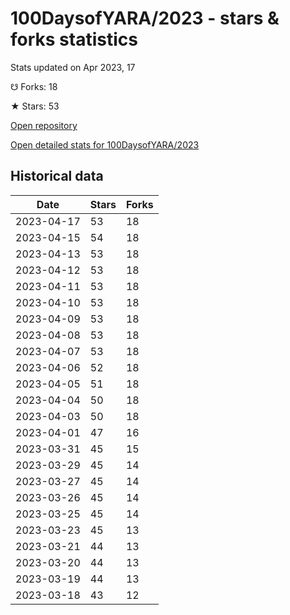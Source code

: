# 100DaysofYARA/2023 - stars & forks statistics

Stats updated on Apr 2023, 17

☋ Forks: 18

★ Stars: 53

[Open repository](https://github.com/100DaysofYARA/2023)

[Open detailed stats for 100DaysofYARA/2023](https://reviewgithub.com/rep/100DaysofYARA/2023)

## Historical data
| Date | Stars | Forks |
|------|-------|-------|
| 2023-04-17 | 53 | 18 | 
| 2023-04-15 | 54 | 18 | 
| 2023-04-13 | 53 | 18 | 
| 2023-04-12 | 53 | 18 | 
| 2023-04-11 | 53 | 18 | 
| 2023-04-10 | 53 | 18 | 
| 2023-04-09 | 53 | 18 | 
| 2023-04-08 | 53 | 18 | 
| 2023-04-07 | 53 | 18 | 
| 2023-04-06 | 52 | 18 | 
| 2023-04-05 | 51 | 18 | 
| 2023-04-04 | 50 | 18 | 
| 2023-04-03 | 50 | 18 | 
| 2023-04-01 | 47 | 16 | 
| 2023-03-31 | 45 | 15 | 
| 2023-03-29 | 45 | 14 | 
| 2023-03-27 | 45 | 14 | 
| 2023-03-26 | 45 | 14 | 
| 2023-03-25 | 45 | 14 | 
| 2023-03-23 | 45 | 13 | 
| 2023-03-21 | 44 | 13 | 
| 2023-03-20 | 44 | 13 | 
| 2023-03-19 | 44 | 13 | 
| 2023-03-18 | 43 | 12 | 

